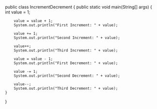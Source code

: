 public class IncrementDecrement {
    public static void main(String[] args) {
        int value = 1;

        value = value + 1;
        System.out.println("First Increment: " + value);

        value += 1;
        System.out.println("Second Increment: " + value);

        value++;
        System.out.println("Third Increment: " + value);

        value = value - 1;
        System.out.println("First Decrement: " + value);

        value -= 1;
        System.out.println("Second Decrement: " + value);

        value--;
        System.out.println("Third Decrement: " + value);
    }
}
